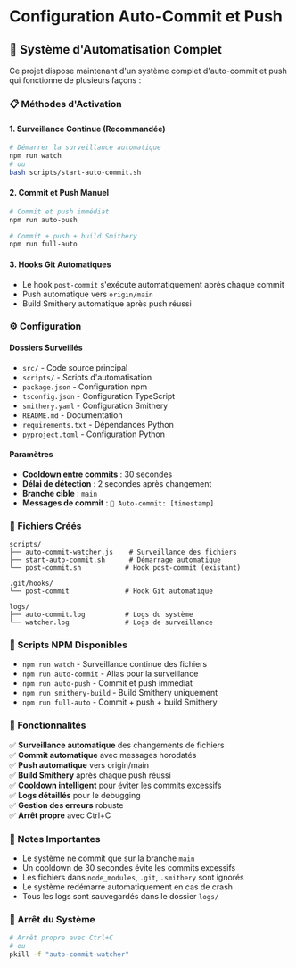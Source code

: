 # Configuration Auto-Commit et Push

## 🚀 Système d'Automatisation Complet

Ce projet dispose maintenant d'un système complet d'auto-commit et push qui fonctionne de plusieurs façons :

### 📋 Méthodes d'Activation

#### 1. **Surveillance Continue (Recommandée)**
```bash
# Démarrer la surveillance automatique
npm run watch
# ou
bash scripts/start-auto-commit.sh
```

#### 2. **Commit et Push Manuel**
```bash
# Commit et push immédiat
npm run auto-push

# Commit + push + build Smithery
npm run full-auto
```

#### 3. **Hooks Git Automatiques**
- Le hook `post-commit` s'exécute automatiquement après chaque commit
- Push automatique vers `origin/main`
- Build Smithery automatique après push réussi

### ⚙️ Configuration

#### Dossiers Surveillés
- `src/` - Code source principal
- `scripts/` - Scripts d'automatisation
- `package.json` - Configuration npm
- `tsconfig.json` - Configuration TypeScript
- `smithery.yaml` - Configuration Smithery
- `README.md` - Documentation
- `requirements.txt` - Dépendances Python
- `pyproject.toml` - Configuration Python

#### Paramètres
- **Cooldown entre commits** : 30 secondes
- **Délai de détection** : 2 secondes après changement
- **Branche cible** : `main`
- **Messages de commit** : `🤖 Auto-commit: [timestamp]`

### 📁 Fichiers Créés

```
scripts/
├── auto-commit-watcher.js    # Surveillance des fichiers
├── start-auto-commit.sh      # Démarrage automatique
└── post-commit.sh           # Hook post-commit (existant)

.git/hooks/
└── post-commit              # Hook Git automatique

logs/
├── auto-commit.log          # Logs du système
└── watcher.log              # Logs de surveillance
```

### 🎯 Scripts NPM Disponibles

- `npm run watch` - Surveillance continue des fichiers
- `npm run auto-commit` - Alias pour la surveillance
- `npm run auto-push` - Commit et push immédiat
- `npm run smithery-build` - Build Smithery uniquement
- `npm run full-auto` - Commit + push + build Smithery

### 🔧 Fonctionnalités

✅ **Surveillance automatique** des changements de fichiers  
✅ **Commit automatique** avec messages horodatés  
✅ **Push automatique** vers origin/main  
✅ **Build Smithery** après chaque push réussi  
✅ **Cooldown intelligent** pour éviter les commits excessifs  
✅ **Logs détaillés** pour le debugging  
✅ **Gestion des erreurs** robuste  
✅ **Arrêt propre** avec Ctrl+C  

### 🚨 Notes Importantes

- Le système ne commit que sur la branche `main`
- Un cooldown de 30 secondes évite les commits excessifs
- Les fichiers dans `node_modules`, `.git`, `.smithery` sont ignorés
- Le système redémarre automatiquement en cas de crash
- Tous les logs sont sauvegardés dans le dossier `logs/`

### 🛑 Arrêt du Système

```bash
# Arrêt propre avec Ctrl+C
# ou
pkill -f "auto-commit-watcher"
```
